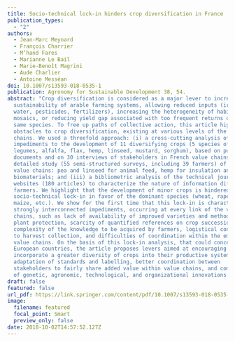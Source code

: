 ```yaml
---
title: Socio-technical lock-in hinders crop diversification in France
publication_types:
  - "2"
authors:
  - Jean-Marc Meynard
  - François Charrier
  - M’hand Fares
  - Marianne Le Bail
  - Marie-Benoît Magrini
  - Aude Charlier
  - Antoine Messéan
doi: 10.1007/s13593-018-0535-1
publication: Agronomy for Sustainable Development 38, 54.
abstract: "Crop diversification is considered as a major lever to increase the
  sustainability of arable farming systems, allowing reduced inputs (irrigation
  water, pesticides, fertilizers), increasing the heterogeneity of habitat
  mosaics, or reducing yield gap associated with too frequent returns of the
  same species. To free up paths of collective action, this article highlights
  obstacles to crop diversification, existing at various levels of the value
  chains. We used a threefold approach: (i) a cross-cutting analysis of
  impediments to the development of 11 diversifying crops (5 species of grain
  legumes, alfalfa, flax, hemp, linseed, mustard, sorghum), based on published
  documents and on 30 interviews of stakeholders in French value chains; (ii) a
  detailed study (55 semi-structured surveys, including 39 farmers) of three
  value chains: pea and linseed for animal feed, hemp for insulation and
  biomaterials; and (iii) a bibliometric analysis of the technical journals and
  websites (180 articles) to characterize the nature of information diffused to
  farmers. We highlight that the development of minor crops is hindered by a
  socio-technical lock-in in favor of the dominant species (wheat, rapeseed,
  maize, etc.). We show for the first time that this lock-in is characterized by
  strongly interconnected impediments, occurring at every link of the value
  chains, such as lack of availability of improved varieties and methods of
  plant protection, scarcity of quantified references on crop successions,
  complexity of the knowledge to be acquired by farmers, logistical constraints
  to harvest collection, and difficulties of coordination within the emerging
  value chains. On the basis of this lock-in analysis, that could concern other
  European countries, the article proposes levers aimed at encouraging actors to
  incorporate a greater diversity of crops into their productive systems:
  adaptation of standards and labelling, better coordination between
  stakeholders to fairly share added value within value chains, and combination
  of genetic, agronomic, technological, and organizational innovations."
draft: false
featured: false
url_pdf: https://link.springer.com/content/pdf/10.1007/s13593-018-0535-1.pdf
image:
  filename: featured
  focal_point: Smart
  preview_only: false
date: 2018-10-02T14:57:52.127Z
---
```

